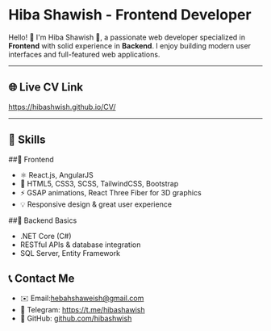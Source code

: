 # Hiba Shawish - Frontend Developer

Hello! 👋 I'm Hiba Shawish 🚀, a passionate web developer specialized in **Frontend** with solid experience in **Backend**. I enjoy building modern user interfaces and full-featured web applications.

---

## 🌐 Live CV Link
https://hibashwish.github.io/CV/

---

## 🧰 Skills

##🚀 Frontend
- ⚛️ React.js, AngularJS 
- 🎨 HTML5, CSS3, SCSS, TailwindCSS, Bootstrap  
- ⚡ GSAP animations, React Three Fiber for 3D graphics  
- 💡 Responsive design & great user experience  

##🚀 Backend Basics
- .NET Core (C#)  
- RESTful APIs & database integration  
- SQL Server, Entity Framework

## 📞 Contact Me

- ✉️ Email:hebahshaweish@gmail.com
- 🔗 Telegram: https://t.me/hibashawish
- 🐙 GitHub: [github.com/hibashwish](https://github.com/hibashwish)  
